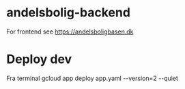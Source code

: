 # andelsbolig-backend
For frontend see
https://andelsboligbasen.dk

# Deploy dev
Fra terminal
gcloud app deploy app.yaml --version=2 --quiet

